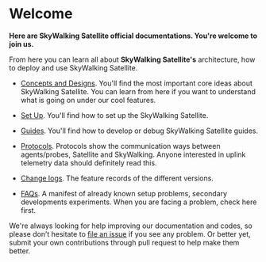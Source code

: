 # Welcome
**Here are SkyWalking Satellite official documentations. You're welcome to join us.**

From here you can learn all about  **SkyWalking Satellite's** architecture, how to deploy and use SkyWalking Satellite.

- [Concepts and Designs](en/concepts-and-designs/README.md). You'll find the most important core ideas about SkyWalking Satellite. You can learn from here if you want to understand what is going on under our cool features.
- [Set Up](en/setup/README.md). You'll find how to set up the SkyWalking Satellite.

- [Guides](en/guides/README.md). You'll find how to develop or debug SkyWalking Satellite guides.

- [Protocols](https://github.com/apache/skywalking/tree/master/docs/en/protocols/README.md). Protocols show the communication ways between agents/probes, Satellite and SkyWalking. Anyone interested in uplink telemetry data should definitely read this.

- [Change logs](../CHANGES.md). The feature records of the different versions.

- [FAQs](en/FAQ/README.md). A manifest of already known setup problems, secondary developments experiments. When you are facing a problem, check here first.

We're always looking for help improving our documentation and codes, so please don’t hesitate to [file an issue](https://github.com/apache/skywalking/issues/new) 
if you see any problem. 
Or better yet, submit your own contributions through pull request to help make them better.

